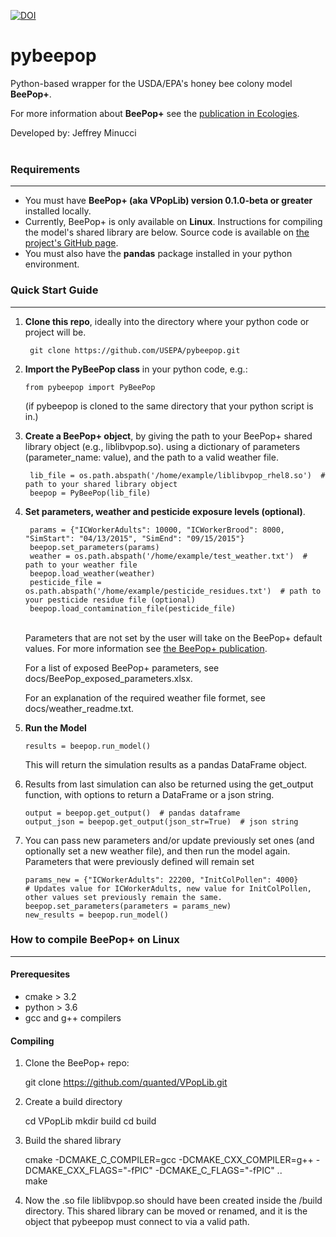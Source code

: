 [![DOI](https://zenodo.org/badge/DOI/10.5281/zenodo.3461089.svg)](https://doi.org/10.5281/zenodo.3461089)


# pybeepop
Python-based wrapper for the USDA/EPA's honey bee colony model **BeePop+**.

For more information about **BeePop+** see the [publication in Ecologies](https://doi.org/10.3390/ecologies3030022).

Developed by: Jeffrey Minucci
<br><br>

### Requirements
---

* You must have **BeePop+ (aka VPopLib) version 0.1.0-beta or greater** installed locally. 
* Currently, BeePop+ is only available on **Linux**. Instructions for compiling the model's shared library are below. Source code is available on [the project's GitHub page](https://github.com/quanted/vpoplib]).
* You must also have the **pandas** package installed in your python environment.


### Quick Start Guide
---

1. **Clone this repo**, ideally into the directory where your python code or project will be.

        git clone https://github.com/USEPA/pybeepop.git
        
2.  **Import the PyBeePop class** in your python code, e.g.:
    
        from pybeepop import PyBeePop
    
    (if pybeepop is cloned to the same directory that your python script is in.)
  
  
3. **Create a BeePop+ object**, by giving the path to your BeePop+ shared library object (e.g., liblibvpop.so). using a dictionary of parameters (parameter_name: value), and the path to a valid weather file.


        lib_file = os.path.abspath('/home/example/liblibvpop_rhel8.so')  # path to your shared library object
        beepop = PyBeePop(lib_file)
        

4. **Set parameters, weather and pesticide exposure levels (optional)**.

        params = {"ICWorkerAdults": 10000, "ICWorkerBrood": 8000, "SimStart": "04/13/2015", "SimEnd": "09/15/2015"}
        beepop.set_parameters(params)
        weather = os.path.abspath('/home/example/test_weather.txt')  # path to your weather file
        beepop.load_weather(weather)
        pesticide_file = os.path.abspath('/home/example/pesticide_residues.txt')  # path to your pesticide residue file (optional)
        beepop.load_contamination_file(pesticide_file)
     
    <br>Parameters that are not set by the user will take on the BeePop+ default values. For more information see [the BeePop+ publication](https://doi.org/10.3390/ecologies3030022).
    
    For a list of exposed BeePop+ parameters, see docs/BeePop_exposed_parameters.xlsx.
    
    For an explanation of the required weather file formet, see docs/weather_readme.txt.
    
5. **Run the Model** 
    ```
    results = beepop.run_model()
    ```
    This will return the simulation results as a pandas DataFrame object. 

6. Results from last simulation can also be returned using the get_output function, with options to return a DataFrame or a json string.
    ```
    output = beepop.get_output()  # pandas dataframe
    output_json = beepop.get_output(json_str=True)  # json string
    ```

7. You can pass new parameters and/or update previously set ones (and optionally set a new weather file), and then run the model again. Parameters that were previously defined will remain set

    ```
    params_new = {"ICWorkerAdults": 22200, "InitColPollen": 4000}
    # Updates value for ICWorkerAdults, new value for InitColPollen, other values set previously remain the same.
    beepop.set_parameters(parameters = params_new)
    new_results = beepop.run_model()
    ```

### How to compile BeePop+ on Linux
---

#### Prerequesites
* cmake > 3.2
* python > 3.6
* gcc and g++ compilers

#### Compiling

1. Clone the BeePop+ repo:

    git clone https://github.com/quanted/VPopLib.git
    
2. Create a build directory

    cd VPopLib
    mkdir build
    cd build
    
3. Build the shared library 

    cmake -DCMAKE_C_COMPILER=gcc -DCMAKE_CXX_COMPILER=g++ -DCMAKE_CXX_FLAGS="-fPIC" -DCMAKE_C_FLAGS="-fPIC" ..  	
    make
 
4. Now the .so file liblibvpop.so should have been created inside the /build directory. This shared library can be moved or renamed, and it is the object that pybeepop must connect to via a valid path.